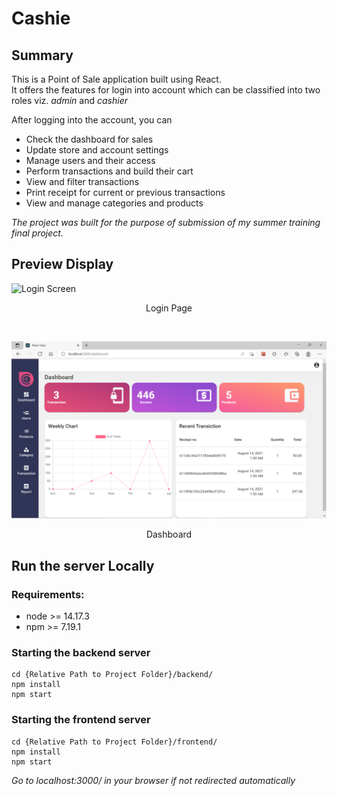 # Cashie

## Summary

This is a Point of Sale application built using React.  
It offers the features for login into account which can be classified into two roles viz. _admin_ and _cashier_

After logging into the account, you can

- Check the dashboard for sales
- Update store and account settings
- Manage users and their access
- Perform transactions and build their cart
- View and filter transactions
- Print receipt for current or previous transactions
- View and manage categories and products

_The project was built for the purpose of submission of my summer training final project._

## Preview Display

![Login Screen](./images/Login.png)

<p style="text-align: center">Login Page</p>
<br>

![Admin Dashboard](./images/Dashboard.png)

<p style="text-align: center;">Dashboard</p>

## Run the server Locally

### Requirements:

- node >= 14.17.3
- npm >= 7.19.1

### Starting the backend server

```
cd {Relative Path to Project Folder}/backend/
npm install
npm start
```

### Starting the frontend server

```
cd {Relative Path to Project Folder}/frontend/
npm install
npm start
```

_Go to localhost:3000/ in your browser if not redirected automatically_

<br>
